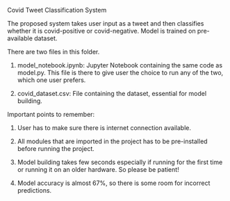 Covid Tweet Classification System

The proposed system takes user input as a tweet and then classifies whether it is covid-positive or covid-negative.
Model is trained on pre-available dataset.

There are two files in this folder.
1. model_notebook.ipynb: Jupyter Notebook containing the same code as model.py. This file is there to give user the choice to run any of the two, which one user prefers. 

2. covid_dataset.csv: File containing the dataset, essential for model building.

Important points to remember:
1. User has to make sure there is internet connection available.

2. All modules that are imported in the project has to be pre-installed before running the project.

3. Model building takes few seconds especially if running for the first time or running it on an older hardware. So please be patient!

4. Model accuracy is almost 67%, so there is some room for incorrect predictions.